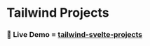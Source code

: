 # __Tailwind Projects__

### 🔴 Live Demo = [tailwind-svelte-projects](https://tailwind-svelte-projects.vercel.app/)